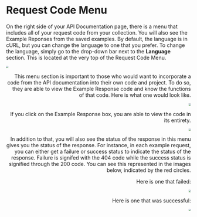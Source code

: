 <!--title={Request Code Menu}-->

<!--badges={Web Development:}-->

# Request Code Menu

On the right side of your API Documentation page, there is a menu that includes all of your request code from your collection. You will also see the Example Reponses from the saved examples. By default, the language is in cURL, but you can change the language to one that you prefer. To change the language, simply go to the drop-down bar next to the **Language** section. This is located at the very top of the Request Code Menu.

<img src="https://tva1.sinaimg.cn/large/006tNbRwgy1gaugo2v22nj30ng096mxt.jpg" style="zoom:40%;" /><div style="text-align:right">

This menu section is important to those who would want to incorporate a code from the API documentation into their own code and project. To do so, they are able to view the Example Response code and know the functions of that code. Here is what one would look like. 

<img src="https://tva1.sinaimg.cn/large/006tNbRwgy1gaugshroapj30ms0m0jub.jpg" style="zoom:40%;" /><div style="text-align:right">

If you click on the Example Response box, you are able to view the code in its entirety. 

<img src="https://tva1.sinaimg.cn/large/006tNbRwgy1gaugtjgc9wj316a0qkdlz.jpg" style="zoom:40%;" />



In addition to that, you will also see the status of the response in this menu gives you the status of the response. For instance, in each example request, you can either get a failure or success status to indicate the status of the response. Failure is signifed with the 404 code while the success status is signified through the 200 code. You can see this represented in the images below, indicated by the red circles.

Here is one that failed:

<img src="https://tva1.sinaimg.cn/large/006tNbRwgy1gauesm53vij30mw0i60uk.jpg" style="zoom:40%;" /><div style="text-align:right">

Here is one that was successful:

<img src="https://tva1.sinaimg.cn/large/006tNbRwgy1gaugxsjmh9j30ms0lq77v.jpg" style="zoom:40%;" /><div style="text-align:right">